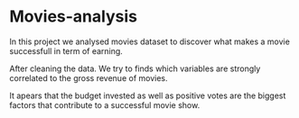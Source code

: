 # Movies-analysis

In this project we analysed movies dataset to discover what makes a movie successfull in term of earning.

After cleaning the data. We try to finds which variables are  strongly correlated to the gross revenue of movies.

It apears that the budget invested as well as positive votes are the biggest factors that contribute to a successful movie show.
